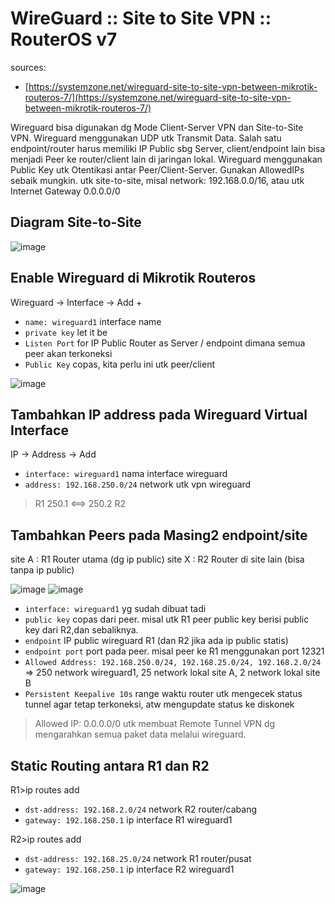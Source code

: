 # WireGuard :: Site to Site VPN :: RouterOS v7

sources:
- [https://systemzone.net/wireguard-site-to-site-vpn-between-mikrotik-routeros-7/](https://systemzone.net/wireguard-site-to-site-vpn-between-mikrotik-routeros-7/)

Wireguard bisa digunakan dg Mode Client-Server VPN dan Site-to-Site VPN.
Wireguard menggunakan UDP utk Transmit Data.
Salah satu endpoint/router harus memiliki IP Public sbg Server, client/endpoint lain bisa menjadi Peer ke router/client lain di jaringan lokal.
Wireguard menggunakan Public Key utk Otentikasi antar Peer/Client-Server.
Gunakan AllowedIPs sebaik mungkin. utk site-to-site, misal network: 192.168.0.0/16, atau utk Internet Gateway 0.0.0.0/0

## Diagram Site-to-Site

![image](https://user-images.githubusercontent.com/89820226/205818283-e5b2b785-4935-43b0-9a51-af6c7d193b27.png)

## Enable Wireguard di Mikrotik Routeros

Wireguard -> Interface -> Add +

- `name: wireguard1` interface name
- `private key` let it be
- `Listen Port` for IP Public Router as Server / endpoint dimana semua peer akan terkoneksi
- `Public Key` copas, kita perlu ini utk peer/client

![image](https://user-images.githubusercontent.com/89820226/205818687-8b164436-a16a-405c-990b-f5bece13d6c3.png)

## Tambahkan IP address pada Wireguard Virtual Interface

IP -> Address -> Add

- `interface: wireguard1` nama interface wireguard
- `address: 192.168.250.0/24` network utk vpn wireguard

> R1 250.1 <==> 250.2 R2

## Tambahkan Peers pada Masing2 endpoint/site

site A : R1 Router utama (dg ip public)
site X : R2 Router di site lain (bisa tanpa ip public)

![image](https://user-images.githubusercontent.com/89820226/205821704-77e518aa-0e8f-47ba-bdc7-3d173649100f.png)
![image](https://user-images.githubusercontent.com/89820226/205821822-a22fdef4-fff2-4d1a-b1b1-5ba81d571f46.png)

- `interface: wireguard1` yg sudah dibuat tadi
- `public key` copas dari peer. misal utk R1 peer public key berisi public key dari R2,dan sebaliknya.
- `endpoint` IP public wireguard R1 (dan R2 jika ada ip public statis)
- `endpoint port` port pada peer. misal peer ke R1 menggunakan port 12321
- `Allowed Address: 192.168.250.0/24, 192.168.25.0/24, 192.168.2.0/24` => 250 network wireguard1, 25 network lokal site A, 2 network lokal site B
- `Persistent Keepalive 10s` range waktu router utk mengecek status tunnel agar tetap terkoneksi, atw mengupdate status ke diskonek
 
> Allowed IP: 0.0.0.0/0 utk membuat Remote Tunnel VPN dg mengarahkan semua paket data melalui wireguard.

## Static Routing antara R1 dan R2

R1>ip routes add
- `dst-address: 192.168.2.0/24` network R2 router/cabang
- `gateway: 192.168.250.1` ip interface R1 wireguard1

R2>ip routes add
- `dst-address: 192.168.25.0/24` network R1 router/pusat
- `gateway: 192.168.250.1` ip interface R2 wireguard1

![image](https://user-images.githubusercontent.com/89820226/205838216-2c338f69-0981-4b31-b922-634b588e7dfa.png)








